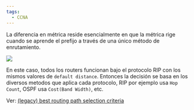 ```yaml
---
tags:
  - CCNA
---
```


La diferencia en métrica reside esencialmente en que la métrica rige cuando se aprende el prefijo a través de una único método de enrutamiento. 

![](Screenshot%20from%202023-12-27%2017-04-58.png)

En este caso, todos los routers funcionan bajo el protocolo RIP con los mismos valores de `default distance`. Entonces la decisión se basa en los diversos metodos que aplica cada protocolo, RIP por ejemplo usa `Hop Count`, OSPF usa `Cost(Band Width)`, etc.

Ver: [(legacy) best routing path selection criteria]((legacy)%20best%20routing%20path%20selection%20criteria.md)